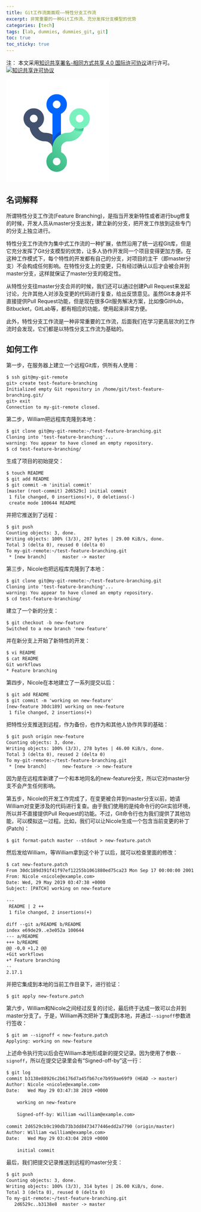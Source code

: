 ```yaml
---
title: Git工作流面面观——特性分支工作流
excerpt: 非常重要的一种Git工作流，充分发挥分支模型的优势
categories: [tech]
tags: [lab, dummies, dummies_git, git]
toc: true
toc_sticky: true
---
```


注：
本文采用<a rel="license" href="http://creativecommons.org/licenses/by-sa/4.0/">知识共享署名-相同方式共享 4.0 国际许可协议</a>进行许可。<a rel="license" href="http://creativecommons.org/licenses/by-sa/4.0/"><img alt="知识共享许可协议" style="border-width:0" src="https://i.creativecommons.org/l/by-sa/4.0/80x15.png" /></a>

![](/assets/images/lab/git/workflow.png)

## 名词解释

所谓特性分支工作流(Feature Branching)，是指当开发新特性或者进行bug修复的时候，开发人员从master分支出发，建立新的分支，把开发工作放到这些专门的分支上独立进行。

特性分支工作流作为集中式工作流的一种扩展，依然沿用了统一远程Git库，但是它充分发挥了Git分支模型的优势，让多人协作开发同一个项目变得更加方便。在这种工作模式下，每个特性的开发都有自己的分支，对项目的主干（即master分支）不会构成任何影响。在特性分支上的变更，只有经过确认以后才会被合并到master分支，这样就保证了master分支的稳定性。

从特性分支往master分支合并的时候，我们还可以通过创建Pull Request来发起讨论，允许其他人对涉及变更的代码进行复查，给出反馈意见。虽然Git本身并不直接提供Pull Request功能，但是现在很多Git服务解决方案，比如像GitHub，Bitbucket，GitLab等，都有相应的功能，使用起来非常方便。

此外，特性分支工作流是一种非常重要的工作流，后面我们在学习更高层次的工作流时会发现，它们都是以特性分支工作流为基础的。

## 如何工作

第一步，在服务器上建立一个远程Git库，供所有人使用：
```shell
$ ssh git@my-git-remote
git> create test-feature-branching
Initialized empty Git repository in /home/git/test-feature-branching.git/
git> exit
Connection to my-git-remote closed.
```

第二步，William把远程库克隆到本地：
```shell
$ git clone git@my-git-remote:~/test-feature-branching.git
Cloning into 'test-feature-branching'...
warning: You appear to have cloned an empty repository.
$ cd test-feature-branching/
```

生成了项目的初始提交：
```shell
$ touch README
$ git add README
$ git commit -m 'initial commit'
[master (root-commit) 2d6529c] initial commit
 1 file changed, 0 insertions(+), 0 deletions(-)
 create mode 100644 README
```

并把它推送到了远程：
```shell
$ git push
Counting objects: 3, done.
Writing objects: 100% (3/3), 207 bytes | 29.00 KiB/s, done.
Total 3 (delta 0), reused 0 (delta 0)
To my-git-remote:~/test-feature-branching.git
 * [new branch]      master -> master
```

第三步，Nicole也把远程库克隆到了本地：
```shell
$ git clone git@my-git-remote:~/test-feature-branching.git
Cloning into 'test-feature-branching'...
warning: You appear to have cloned an empty repository.
$ cd test-feature-branching/
```

建立了一个新的分支：
```shell
$ git checkout -b new-feature
Switched to a new branch 'new-feature'
```

并在新分支上开始了新特性的开发：
```shell
$ vi README
$ cat README 
Git workflows
* Feature branching
```

第四步，Nicole在本地建立了一系列提交以后：
```shell
$ git add README 
$ git commit -m 'working on new-feature'
[new-feature 30dc189] working on new-feature
 1 file changed, 2 insertions(+)
```

把特性分支推送到远程，作为备份，也作为和其他人协作共享的基础：
```shell
$ git push origin new-feature
Counting objects: 3, done.
Writing objects: 100% (3/3), 278 bytes | 46.00 KiB/s, done.
Total 3 (delta 0), reused 2 (delta 0)
To my-git-remote:~/test-feature-branching.git
 * [new branch]      new-feature -> new-feature
```

因为是在远程库新建了一个和本地同名的new-feature分支，所以它对master分支不会产生任何影响。

第五步，Nicole的开发工作完成了，在变更被合并到master分支以前，她请William对变更涉及的代码进行复查。由于我们使用的是纯命令行的Git实验环境，所以并不直接提供Pull Request的功能。不过，Git命令行也为我们提供了其他功能，可以模拟这一过程。比如，我们可以让Nicole生成一个包含当前变更的补丁(Patch)：
```shell
$ git format-patch master --stdout > new-feature.patch
```

然后发给William，等William拿到这个补丁以后，就可以检查里面的修改：
```shell
$ cat new-feature.patch 
From 30dc189d391f41f97ef12255b1061880ed75ca23 Mon Sep 17 00:00:00 2001
From: Nicole <nicole@example.com>
Date: Wed, 29 May 2019 03:47:38 +0000
Subject: [PATCH] working on new-feature

---
 README | 2 ++
 1 file changed, 2 insertions(+)

diff --git a/README b/README
index e69de29..e3e052a 100644
--- a/README
+++ b/README
@@ -0,0 +1,2 @@
+Git workflows
+* Feature branching
-- 
2.17.1
```

并把它集成到本地的当前工作目录下，进行验证：
```shell
$ git apply new-feature.patch
```

第六步，William和Nicole之间经过反复的讨论，最后终于达成一致可以合并到master分支了。于是，William再次把补丁集成到本地，并通过`--signoff`参数进行签收：
```shell
$ git am --signoff < new-feature.patch
Applying: working on new-feature
```

上述命令执行完以后会在William本地形成新的提交记录。因为使用了参数`--signoff`，所以在提交记录里会有“Signed-off-by”这一行：
```shell
$ git log          
commit b3138e88926c2b6176d7a45fb67ce7b959ae69f9 (HEAD -> master)
Author: Nicole <nicole@example.com>
Date:   Wed May 29 03:47:38 2019 +0000

    working on new-feature
    
    Signed-off-by: William <william@example.com>

commit 2d6529cb9c190db73b3dd8473477446edd2a7790 (origin/master)
Author: William <william@example.com>
Date:   Wed May 29 03:43:04 2019 +0000

    initial commit
```

最后，我们把提交记录推送到远程的master分支：
```shell
$ git push
Counting objects: 3, done.
Writing objects: 100% (3/3), 314 bytes | 26.00 KiB/s, done.
Total 3 (delta 0), reused 0 (delta 0)
To my-git-remote:~/test-feature-branching.git
   2d6529c..b3138e8  master -> master
```
